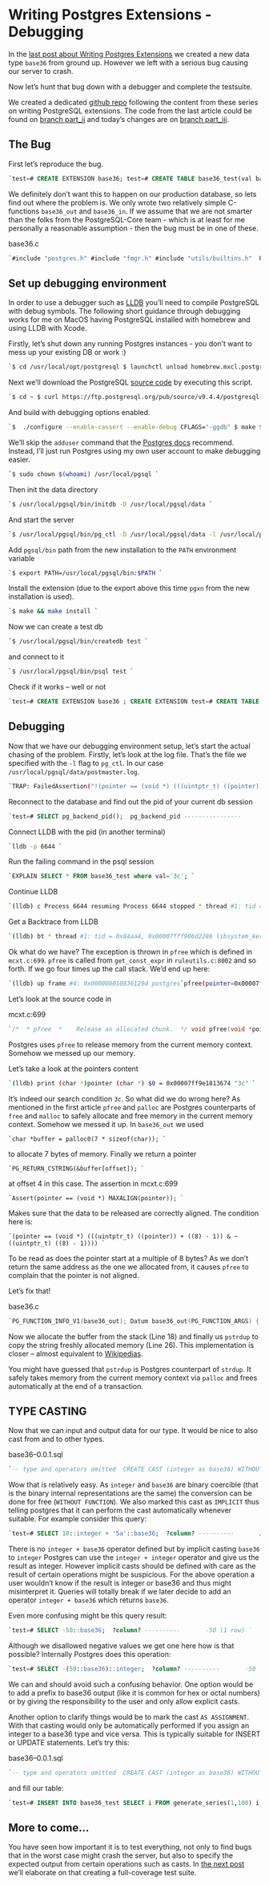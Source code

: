 # Writing Postgres Extensions - Debugging

In the [last post about Writing Postgres Extensions](http://big-elephants.com/2015-10/writing-postgres-extensions-part-ii/) we created a new data type `base36` from ground up. However we left with a serious bug causing our server to crash.

Now let’s hunt that bug down with a debugger and complete the testsuite.

We created a dedicated [github repo](https://github.com/adjust/postgresql_extension_demo) following the content from these series on writing PostgreSQL extensions. The code from the last article could be found on [branch part_ii](https://github.com/adjust/postgresql_extension_demo/tree/part_ii) and today’s changes are on [branch part_iii](https://github.com/adjust/postgresql_extension_demo/tree/part_iii).

## The Bug

First let’s reproduce the bug.

```sql
`test=# CREATE EXTENSION base36; test=# CREATE TABLE base36_test(val base36); test=#  EXPLAIN SELECT * FROM base36_test where '3c'::base36 > val; server closed the connection unexpectedly   This probably means the server terminated abnormally   before or while processing the request. The connection to the server was lost. Attempting reset: Failed. Time: 680,225 ms !> `
```

We definitely don’t want this to happen on our production database, so lets find out where the problem is. We only wrote two relatively simple C-functions `base36_out` and `base36_in`. If we assume that we are not smarter than the folks from the PostgreSQL-Core team - which is at least for me personally a reasonable assumption - then the bug must be in one of these.

base36.c

```c
`#include "postgres.h" #include "fmgr.h" #include "utils/builtins.h"  PG_MODULE_MAGIC;  PG_FUNCTION_INFO_V1(base36_in); Datum base36_in(PG_FUNCTION_ARGS) {     long result;     char *str = PG_GETARG_CSTRING(0);     result = strtol(str, NULL, 36);     PG_RETURN_INT32((int32)result); }  PG_FUNCTION_INFO_V1(base36_out); Datum base36_out(PG_FUNCTION_ARGS) {     int32 arg = PG_GETARG_INT32(0);     if (arg < 0)         ereport(ERROR,             (              errcode(ERRCODE_NUMERIC_VALUE_OUT_OF_RANGE),              errmsg("negative values are not allowed"),              errdetail("value %d is negative", arg),              errhint("make it positive")             )         );     char base36[36] = "0123456789abcdefghijklmnopqrstuvwxyz";      /* max 6 char + '\0' */     char *buffer        = palloc(7 * sizeof(char));     unsigned int offset = 7 * sizeof(char);     buffer[--offset]    = '\0';      do {         buffer[--offset] = base36[arg % 36];     } while (arg /= 36);      PG_RETURN_CSTRING(&buffer[offset]); } `
```

## Set up debugging environment

In order to use a debugger such as [LLDB](http://lldb.llvm.org/) you’ll need to compile PostgreSQL with debug symbols. The following short guidance through debugging works for me on MacOS having PostgreSQL installed with homebrew and using LLDB with Xcode.

Firstly, let’s shut down any running Postgres instances - you don’t want to mess up your existing DB or work :)

```bash
`$ cd /usr/local/opt/postgresql $ launchctl unload homebrew.mxcl.postgresql.plist # Double check it’s not running: $ psql some_db psql: could not connect to server: No such file or directory   Is the server running locally and accepting   connections on Unix domain socket "/tmp/.s.PGSQL.5432"? `
```

Next we’ll download the PostgreSQL [source code](http://www.postgresql.org/ftp/source/) by executing this script.

```bash
`$ cd ~ $ curl https://ftp.postgresql.org/pub/source/v9.4.4/postgresql-9.4.4.tar.bz2 | bzip2 -d | tar x $ cd postgresql-9.4.4 `
```

And build with debugging options enabled.

```bash
`$  ./configure --enable-cassert --enable-debug CFLAGS="-ggdb" $ make $ sudo make install `
```

We’ll skip the `adduser` command that the [Postgres docs](http://www.postgresql.org/docs/9.4/static/install-short.html) recommend. Instead, I’ll just run Postgres using my own user account to make debugging easier.

```bash
`$ sudo chown $(whoami) /usr/local/pgsql `
```

Then init the data directory

```bash
`$ /usr/local/pgsql/bin/initdb -D /usr/local/pgsql/data `
```

And start the server

```bash
`$ /usr/local/pgsql/bin/pg_ctl -D /usr/local/pgsql/data -l /usr/local/pgsql/data/postmaster.log start `
```

Add `pgsql/bin` path from the new installation to the `PATH` environment variable

```bash
`$ export PATH=/usr/local/pgsql/bin:$PATH `
```

Install the extension (due to the export above this time `pgxn` from the new installation is used).

```bash
`$ make && make install `
```

Now we can create a test db

```bash
`$ /usr/local/pgsql/bin/createdb test `
```

and connect to it

```bash
`$ /usr/local/pgsql/bin/psql test `
```

Check if it works – well or not

```sql
`test=# CREATE EXTENSION base36 ; CREATE EXTENSION test=# CREATE TABLE base36_test(val base36); CREATE TABLE test=# INSERT INTO base36_test VALUES ('123'), ('3c'), ('5A'), ('zZz'); INSERT 0 4 test=# EXPLAIN SELECT * FROM base36_test where val='3c'; server closed the connection unexpectedly   This probably means the server terminated abnormally   before or while processing the request. The connection to the server was lost. Attempting reset: Failed. !> `
```

## Debugging

Now that we have our debugging environment setup, let’s start the actual chasing of the problem. Firstly, let’s look at the log file. That’s the file we specified with the `-l` flag to `pg_ctl`. In our case `/usr/local/pgsql/data/postmaster.log`.

```bash
`TRAP: FailedAssertion("!(pointer == (void *) (((uintptr_t) ((pointer)) + ((8) - 1)) & ~((uintptr_t) ((8) - 1))))", File: "mcxt.c", Line: 699) LOG:  server process (PID 6515) was terminated by signal 6: Abort trap DETAIL:  Failed process was running: EXPLAIN SELECT * FROM base36_test where val='3c'; LOG:  terminating any other active server processes WARNING:  terminating connection because of crash of another server process DETAIL:  The postmaster has commanded this server process to roll back the current transaction and exit, because another server process exited abnormally and possibly corrupted shared memory. HINT:  In a moment you should be able to reconnect to the database and repeat your command. LOG:  all server processes terminated; reinitializing LOG:  database system was interrupted; last known up at 2015-10-09 15:11:18 CEST LOG:  database system was not properly shut down; automatic recovery in progress LOG:  redo starts at 0/22D0868 LOG:  record with zero length at 0/2359140 LOG:  redo done at 0/2359110 LOG:  last completed transaction was at log time 2015-10-09 15:12:01.344859+02 LOG:  MultiXact member wraparound protections are now enabled LOG:  database system is ready to accept connections LOG:  autovacuum launcher started `
```

Reconnect to the database and find out the pid of your current db session

```sql
`test=# SELECT pg_backend_pid();  pg_backend_pid ----------------            6644 (1 row) `
```

Connect LLDB with the pid (in another terminal)

```bash
`lldb -p 6644 `
```

Run the failing command in the psql session

```sql
`EXPLAIN SELECT * FROM base36_test where val='3c'; `
```

Continue LLDB

```bash
`(lldb) c Process 6644 resuming Process 6644 stopped * thread #1: tid = 0x84aa4, 0x00007fff906d2286 libsystem_kernel.dylib`__pthread_kill + 10, queue = 'com.apple.main-thread', stop reason = signal SIGABRT     frame #0: 0x00007fff906d2286 libsystem_kernel.dylib`__pthread_kill + 10 libsystem_kernel.dylib`__pthread_kill: ->  0x7fff906d2286 <+10>: jae    0x7fff906d2290            ; <+20>     0x7fff906d2288 <+12>: movq   %rax, %rdi     0x7fff906d228b <+15>: jmp    0x7fff906cdc53            ; cerror_nocancel     0x7fff906d2290 <+20>: retq `
```

Get a Backtrace from LLDB

```bash
`(lldb) bt * thread #1: tid = 0x84aa4, 0x00007fff906d2286 libsystem_kernel.dylib`__pthread_kill + 10, queue = 'com.apple.main-thread', stop reason = signal SIGABRT   * frame #0: 0x00007fff906d2286 libsystem_kernel.dylib`__pthread_kill + 10     frame #1: 0x00007fff910f39f9 libsystem_pthread.dylib`pthread_kill + 90     frame #2: 0x00007fff848f19b3 libsystem_c.dylib`abort + 129     frame #3: 0x0000000108328549 postgres`ExceptionalCondition(conditionName="!(pointer == (void *) (((uintptr_t) ((pointer)) + ((8) - 1)) & ~((uintptr_t) ((8) - 1))))", errorType="FailedAssertion", fileName="mcxt.c", lineNumber=699) + 137 at assert.c:54     frame #4: 0x000000010836129d postgres`pfree(pointer=0x00007ff9e1813674) + 173 at mcxt.c:699     frame #5: 0x00000001082ab9e3 postgres`get_const_expr(constval=0x00007ff9e1806708, context=0x00007fff57e824c8, showtype=0) + 707 at ruleutils.c:8002     frame #6: 0x00000001082a5f79 postgres`get_rule_expr(node=0x00007ff9e1806708, context=0x00007fff57e824c8, showimplicit='\x01') + 281 at ruleutils.c:6647     frame #7: 0x00000001082acf22 postgres`get_rule_expr_paren(node=0x00007ff9e1806708, context=0x00007fff57e824c8, showimplicit='\x01', parentNode=0x00007ff9e1806788) + 146 at ruleutils.c:6600  ...more `
```

Ok what do we have? The exception is thrown in `pfree` which is defined in `mcxt.c:699`. `pfree` is called from `get_const_expr` in `ruleutils.c:8002` and so forth. If we go four times up the call stack. We’d end up here:

```bash
`(lldb) up frame #4: 0x000000010836129d postgres`pfree(pointer=0x00007ff9e1813674) + 173 at mcxt.c:699    696     * allocated chunk.    697     */    698    Assert(pointer != NULL); -> 699    Assert(pointer == (void *) MAXALIGN(pointer));    700    701    /*    702     * OK, it's probably safe to look at the chunk header. `
```

Let’s look at the source code in

mcxt.c:699

```c
`/*  * pfree  *    Release an allocated chunk.  */ void pfree(void *pointer) {   MemoryContext context;    /*    * Try to detect bogus pointers handed to us, poorly though we can.    * Presumably, a pointer that isn't MAXALIGNED isn't pointing at an    * allocated chunk.    */   Assert(pointer != NULL);   Assert(pointer == (void *) MAXALIGN(pointer));    /*    * OK, it's probably safe to look at the chunk header.    */   context = ((StandardChunkHeader *)          ((char *) pointer - STANDARDCHUNKHEADERSIZE))->context;    AssertArg(MemoryContextIsValid(context));    (*context->methods->free_p) (context, pointer);   VALGRIND_MEMPOOL_FREE(context, pointer); } `
```

Postgres uses `pfree` to release memory from the current memory context. Somehow we messed up our memory.

Let’s take a look at the pointers content

```bash
`(lldb) print (char *)pointer (char *) $0 = 0x00007ff9e1813674 "3c" `
```

It’s indeed our search condition `3c`. So what did we do wrong here? As mentioned in the first article `pfree` and `palloc` are Postgres counterparts of `free` and `malloc` to safely allocate and free memory in the current memory context. Somehow we messed it up. In `base36_out` we used

```
`char *buffer = palloc0(7 * sizeof(char)); `
```

to allocate 7 bytes of memory. Finally we return a pointer

```
`PG_RETURN_CSTRING(&buffer[offset]); `
```

at offset 4 in this case. The assertion in mcxt.c:699

```
`Assert(pointer == (void *) MAXALIGN(pointer)); `
```

Makes sure that the data to be released are correctly aligned. The condition here is:

```
`(pointer == (void *) (((uintptr_t) ((pointer)) + ((8) - 1)) & ~((uintptr_t) ((8) - 1)))) `
```

To be read as does the pointer start at a multiple of 8 bytes? As we don’t return the same address as the one we allocated from, it causes `pfree` to complain that the pointer is not aligned.

Let’s fix that!

base36.c

```c
`PG_FUNCTION_INFO_V1(base36_out); Datum base36_out(PG_FUNCTION_ARGS) {     int32 arg = PG_GETARG_INT32(0);     if (arg < 0)         ereport(ERROR,             (              errcode(ERRCODE_NUMERIC_VALUE_OUT_OF_RANGE),              errmsg("negative values are not allowed"),              errdetail("value %d is negative", arg),              errhint("make it positive")             )         );     char base36[36] = "0123456789abcdefghijklmnopqrstuvwxyz";      /* max 6 char + '\0' */     char buffer[7];     unsigned int offset = sizeof(buffer);     buffer[--offset] = '\0';      do {         buffer[--offset] = base36[arg % 36];     } while (arg /= 36);      PG_RETURN_CSTRING(pstrdup(&buffer[offset])); } `
```

Now we allocate the buffer from the stack (Line 18) and finally us `pstrdup` to copy the string freshly allocated memory (Line 26). This implementation is closer – almost equivalent to [Wikipedias](https://en.wikipedia.org/wiki/Base36#C_implementation).

You might have guessed that `pstrdup` is Postgres counterpart of `strdup`. It safely takes memory from the current memory context via `palloc` and frees automatically at the end of a transaction.

## TYPE CASTING

Now that we can input and output data for our type. It would be nice to also cast from and to other types.

base36–0.0.1.sql

```sql
`-- type and operators omitted  CREATE CAST (integer as base36) WITHOUT FUNCTION AS IMPLICIT; CREATE CAST (base36 as integer) WITHOUT FUNCTION AS IMPLICIT; `
```

Wow that is relatively easy. As `integer` and `base36` are binary coercible (that is the binary internal representations are the same) the conversion can be done for free (`WITHOUT FUNCTION`). We also marked this cast as `IMPLICIT` thus telling postgres that it can perform the cast automatically whenever suitable. For example consider this query:

```sql
`test=# SELECT 10::integer + '5a'::base36;  ?column? ----------       200 (1 row) `
```

There is no `integer + base36` operator defined but by implicit casting `base36` to `integer` Postgres can use the `integer + integer` operator and give us the result as integer. However implicit casts should be defined with care as the result of certain operations might be suspicious. For the above operation a user wouldn’t know if the result is integer or base36 and thus might misinterpret it. Queries will totally break if we later decide to add an operator `integer + base36` which returns `base36`.

Even more confusing might be this query result:

```sql
`test=# SELECT -50::base36;  ?column? ----------       -50 (1 row) `
```

Although we disallowed negative values we get one here how is that possible? Internally Postgres does this operation:

```sql
`test=# SELECT -(50::base36)::integer;  ?column? ----------       -50 `
```

We can and should avoid such a confusing behavior. One option would be to add a prefix to base36 output (like it is common for hex or octal numbers) or by giving the responsibility to the user and only allow explicit casts.

Another option to clarify things would be to mark the cast `AS ASSIGNMENT`. With that casting would only be automatically performed if you assign an integer to a base36 type and vice versa. This is typically suitable for INSERT or UPDATE statements. Let’s try this:

base36–0.0.1.sql

```sql
`-- type and operators omitted  CREATE CAST (integer as base36) WITHOUT FUNCTION AS ASSIGNMENT; CREATE CAST (base36 as integer) WITHOUT FUNCTION AS ASSIGNMENT; `
```

and fill our table:

```sql
`test=# INSERT INTO base36_test SELECT i FROM generate_series(1,100) i; INSERT 0 100 SELECT * FROM base36_test ORDER BY val LIMIT 12;  val -----  1  2  3  4  5  6  7  8  9  a  b  c (12 rows) `
```

## More to come…

You have seen how important it is to test everything, not only to find bugs that in the worst case might crash the server, but also to specify the expected output from certain operations such as casts. In [the next post](http://big-elephants.com/2015-11/writing-postgres-extensions-part-iv/) we’ll elaborate on that creating a full-coverage test suite.